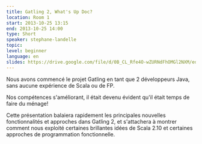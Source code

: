 ```yaml
---
title: Gatling 2, What's Up Doc?
location: Room 1
start: 2013-10-25 13:15
end: 2013-10-25 14:00
type: Short
speaker: stephane-landelle
topic: 
level: beginner
language: en
slides: https://drive.google.com/file/d/0B_CL_Rfe4O-wZURNdFhOMGl2NXM/edit?usp=sharing
---
```


Nous avons commencé le projet Gatling en tant que 2 développeurs Java, sans aucune expérience de Scala ou de FP.

Nos compétences s'améliorant, il était devenu évident qu'il était temps de faire du ménage!

Cette présentation balaiera rapidement les principales nouvelles fonctionnalités et approches dans Gatling 2, et s'attachera à montrer comment nous exploité certaines brillantes idées de Scala 2.10 et certaines approches de programmation fonctionnelle.
